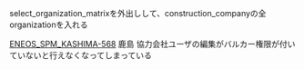 select_organization_matrixを外出しして、construction_companyの全organizationを入れる

[ENEOS_SPM_KASHIMA-568](https://vqit.backlog.com/view/ENEOS_SPM_KASHIMA-568) 鹿島 協力会社ユーザの編集がバルカー権限が付いていないと行えなくなってしまっている